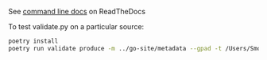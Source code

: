 See [command line docs](http://ontobio.readthedocs.io/en/latest/commandline.html#commandline) on ReadTheDocs

To test validate.py on a particular source:
```bash
poetry install
poetry run validate produce -m ../go-site/metadata --gpad -t /Users/Smoxon/Documents/src/ontobio -o go-basic.json --only-dataset mgi MGI
```
